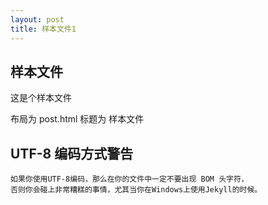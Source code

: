 ```yaml
---
layout: post
title: 样本文件1
---
```


## 样本文件

这是个样本文件

布局为 post.html
标题为 样本文件

## UTF-8 编码方式警告
	
	如果你使用UTF-8编码，那么在你的文件中一定不要出现 BOM 头字符，
	否则你会碰上非常糟糕的事情，尤其当你在Windows上使用Jekyll的时候。